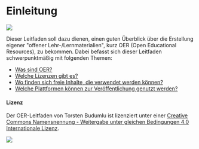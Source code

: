 # Einleitung

![](https://budumlu.github.io/OER-Leitfaden/assets/qr-oer.png)

Dieser Leitfaden soll dazu dienen, einen guten Überblick über die Erstellung eigener "offener Lehr-/Lernmaterialien", kurz OER \(Open Educational Resources\), zu bekommen. Dabei befasst sich dieser Leitfaden schwerpunktmäßig mit folgenden Themen:

* [Was sind OER?](docs/OER.html)
* [Welche Lizenzen gibt es?](docs/Lizenzen.html)
* [Wo finden sich freie Inhalte, die verwendet werden können?](docs/FreieInhalte.html)
* [Welche Plattformen können zur Veröffentlichung genutzt werden?](docs/Lizenzen.html)

#### Lizenz

Der OER-Leitfaden von Torsten Budumlu ist lizenziert unter einer [Creative Commons Namensnennung - Weitergabe unter gleichen Bedingungen 4.0 Internationale Lizenz](http://creativecommons.org/licenses/by-sa/4.0/).

![](https://budumlu.github.io/OER-Leitfaden/assets/88x31.png)
